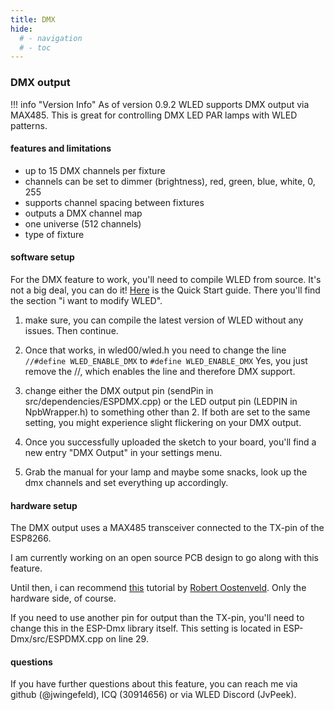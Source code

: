 ```yaml
---
title: DMX
hide:
  # - navigation
  # - toc
---
```


### DMX output

!!! info "Version Info"
    As of version 0.9.2 WLED supports DMX output via MAX485. This is great for controlling DMX LED PAR lamps with WLED patterns.

#### features and limitations
* up to 15 DMX channels per fixture
* channels can be set to dimmer (brightness), red, green, blue, white, 0, 255
* supports channel spacing between fixtures
* outputs a DMX channel map
* one universe (512 channels)
* type of fixture

#### software setup
For the DMX feature to work, you'll need to compile WLED from source. It's not a big deal, you can do it! [Here](/basics/getting-started) is the Quick Start guide. There you'll find the section "i want to modify WLED".

1. make sure, you can compile the latest version of WLED without any issues. Then continue.

2. Once that works, in wled00/wled.h you need to change the line
   `//#define WLED_ENABLE_DMX`
   to
   `#define WLED_ENABLE_DMX`
   Yes, you just remove the //, which enables the line and therefore DMX support.

3. change either the DMX output pin (sendPin in src/dependencies/ESPDMX.cpp) or the LED output pin (LEDPIN in NpbWrapper.h) to something other than 2. If both are set to the same setting, you might experience slight flickering on your DMX output.

4. Once you successfully uploaded the sketch to your board, you'll find a new entry "DMX Output" in your settings menu.

5. Grab the manual for your lamp and maybe some snacks, look up the dmx channels and set everything up accordingly.



#### hardware setup

The DMX output uses a MAX485 transceiver connected to the TX-pin of the ESP8266. 

I am currently working on an open source PCB design to go along with this feature. 

Until then, i can recommend [this](https://robertoostenveld.nl/art-net-to-dmx512-with-esp8266/) tutorial by [Robert Oostenveld](https://robertoostenveld.nl/). Only the hardware side, of course.

If you need to use another pin for output than the TX-pin, you'll need to change this in the ESP-Dmx library itself. This setting is located in ESP-Dmx/src/ESPDMX.cpp on line 29.



#### questions

If you have further questions about this feature, you can reach me via github (@jwingefeld), ICQ (30914656) or via WLED Discord (JvPeek).